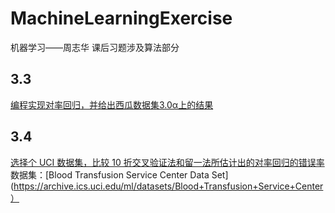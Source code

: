 # MachineLearningExercise
  机器学习——周志华 课后习题涉及算法部分  
    
## 3.3  
   [编程实现对率回归，并给出西瓜数据集3.0α上的结果](https://github.com/albert51966/MachineLearningExercise/tree/main/3.3) 
## 3.4  
   [选择个 UCI 数据集，比较 10 折交叉验证法和留一法所估计出的对率回归的错误率](https://github.com/albert51966/MachineLearningExercise/tree/main/3.3) 
   数据集：[Blood Transfusion Service Center Data Set](https://archive.ics.uci.edu/ml/datasets/Blood+Transfusion+Service+Center）
